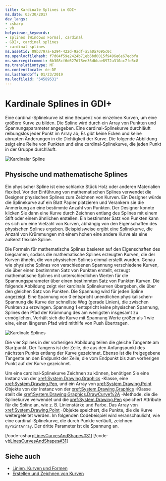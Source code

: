```yaml
---
title: Kardinale Splines in GDI+
ms.date: 03/30/2017
dev_langs:
- csharp
- vb
helpviewer_keywords:
- splines [Windows Forms], cardinal
- GDI+, cardinal splines
- cardinal splines
ms.assetid: 09b3797a-6294-422d-9adf-a5a0a7695c0c
ms.openlocfilehash: f7d04f59e2424b71eb5bd0015f9496e6e67edbfa
ms.sourcegitcommit: 6b308cf6d627d78ee36dbbae8972a310ac7fd6c8
ms.translationtype: MT
ms.contentlocale: de-DE
ms.lasthandoff: 01/23/2019
ms.locfileid: "54589531"
---
```

# <a name="cardinal-splines-in-gdi"></a>Kardinale Splines in GDI+
Eine cardinal-Splinekurve ist eine Sequenz von einzelnen Kurven, um eine größere Kurve zu bilden. Die Spline wird durch ein Array von Punkten und Spannungsparameter angegeben. Eine cardinal-Splinekurve durchläuft reibungslos jeder Punkt im Array ab; Es gibt keine Ecken und keine abrupten Änderungen in die Dichtigkeit der Kurve. Die folgende Abbildung zeigt eine Reihe von Punkten und eine cardinal-Splinekurve, die jeden Punkt in der Gruppe durchläuft.  
  
 ![Kardinaler Spline](../../../../docs/framework/winforms/advanced/media/aboutgdip02-art09.gif "Aboutgdip02_art09")  
  
## <a name="physical-and-mathematical-splines"></a>Physische und mathematische Splines  
 Ein physischer Spline ist eine schlanke Stück Holz oder anderen Materialien flexibel. Vor der Einführung von mathematischen Splines verwendet die Designer physischen Splines zum Zeichnen von Kurven. Ein Designer würde die Splinekurve auf ein Blatt Papier platzieren und Verankern sie die Anmerkung an eine bestimmte Anzahl von Punkten. Der Designer konnte klicken Sie dann eine Kurve durch Zeichnen entlang des Splines mit einem Stift oder einem ähnlichen erstellen. Ein bestimmter Satz von Punkten kann es sich um eine Vielzahl von Kurven, abhängig von den Eigenschaften des physischen Splines ergeben. Beispielsweise ergibt eine Splinekurve, die Anzahl von Krümmungen mit einem hohen eine andere Kurve als eine äußerst flexible Spline.  
  
 Die Formeln für mathematische Splines basieren auf den Eigenschaften des biegsamen, sodass die mathematische Splines erzeugten Kurven, die der Kurven ähneln, die von physischen Splines einmal erstellt wurden. Genau wie physische Splines von verschiedenen Spannung verschiedene Kurven, die über einen bestimmten Satz von Punkten erstellt, erzeugt mathematische Splines mit unterschiedlichen Werten für die Spannungsparameter über einen bestimmten Satz von Punkten Kurven. Die folgende Abbildung zeigt vier kardinale Splinekurven übergeben, die über den gleichen Satz von Punkten. Die Spannung wird für jeden Spline angezeigt. Eine Spannung von 0 entspricht unendlichen physikalischen-Spannung die Kurve der schnellste Weg (gerade Linien), die zwischen Punkten zu erzwingen. Spannung 1 entspricht keine physischen Spannung, Splines den Pfad der Krümmung des am wenigsten insgesamt zu ermöglichen. Verhält sich die Kurve mit Spannung Werte größer als 1 wie eine, einen längeren Pfad wird mithilfe von Push übertragen.  
  
 ![Kardinale Splines](../../../../docs/framework/winforms/advanced/media/aboutgdip02-art10.gif "Aboutgdip02_art10")  
  
 Die vier Splines in der vorherigen Abbildung teilen die gleiche Tangente am Startpunkt. Der Tangens ist der Zeile, die aus den Anfangspunkt des nächsten Punkts entlang der Kurve gezeichnet. Ebenso ist die freigegebene Tangente an den Endpunkt der Zeile, die vom Endpunkt bis zum vorherigen Punkt auf der Kurve gezeichnet.  
  
 Um eine cardinal-Splinekurve Zeichnen zu können, benötigen Sie eine Instanz von der <xref:System.Drawing.Graphics> -Klasse, eine <xref:System.Drawing.Pen>, und ein Array von <xref:System.Drawing.Point> Objekte von der Instanz von der <xref:System.Drawing.Graphics> -Klasse stellt die <xref:System.Drawing.Graphics.DrawCurve%2A> -Methode, die die Splinekurve verwendet und die <xref:System.Drawing.Pen> speichert Attribute für die Spline an, wie z. B. Linienstärke und Farbe. Das Array von <xref:System.Drawing.Point> -Objekte speichert, die Punkte, die die Kurve weitergeleitet werden. Im folgenden Codebeispiel wird veranschaulicht, wie eine cardinal-Splinekurve, die durch Punkte verläuft, zeichnen `myPointArray`. Der dritte Parameter ist die Spannung an.  
  
 [!code-csharp[LinesCurvesAndShapes#31](../../../../samples/snippets/csharp/VS_Snippets_Winforms/LinesCurvesAndShapes/CS/Class1.cs#31)]
 [!code-vb[LinesCurvesAndShapes#31](../../../../samples/snippets/visualbasic/VS_Snippets_Winforms/LinesCurvesAndShapes/VB/Class1.vb#31)]  
  
## <a name="see-also"></a>Siehe auch
- [Linien, Kurven und Formen](../../../../docs/framework/winforms/advanced/lines-curves-and-shapes.md)
- [Erstellen und Zeichnen von Kurven](../../../../docs/framework/winforms/advanced/constructing-and-drawing-curves.md)
